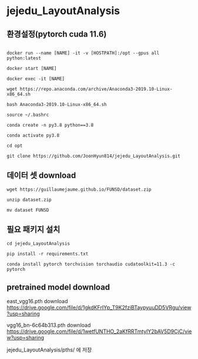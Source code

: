 # jejedu_LayoutAnalysis

## 환경설정(pytorch cuda 11.6)
```

docker run --name [NAME] -it -v [HOSTPATH]:/opt --gpus all python:latest

docker start [NAME]

docker exec -it [NAME] 

wget https://repo.anaconda.com/archive/Anaconda3-2019.10-Linux-x86_64.sh

bash Anaconda3-2019.10-Linux-x86_64.sh

source ~/.bashrc

conda create -n py3.8 python==3.8

conda activate py3.8

cd opt

git clone https://github.com/JoonHyun814/jejedu_LayoutAnalysis.git
```

## 데이터 셋 download
```
wget https://guillaumejaume.github.io/FUNSD/dataset.zip

unzip dataset.zip

mv dataset FUNSD
```
## 필요 패키지 설치
```
cd jejedu_LayoutAnalysis

pip install -r requirements.txt

conda install pytorch torchvision torchaudio cudatoolkit=11.3 -c pytorch
```

## pretrained model download

east_vgg16.pth download
https://drive.google.com/file/d/1gkdKFrIYp_T9K2fziBTaypyuuDD5VRgu/view?usp=sharing

vgg16_bn-6c64b313.pth download
https://drive.google.com/file/d/1wetfUNTHO_2aKfRRTmtylY2bAV5D9CjC/view?usp=sharing

jejedu_LayoutAnalysis/pths/ 에 저장
